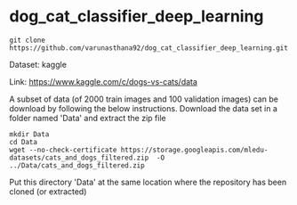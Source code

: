 # dog_cat_classifier_deep_learning


```
git clone https://github.com/varunasthana92/dog_cat_classifier_deep_learning.git
```

Dataset: kaggle

Link: https://www.kaggle.com/c/dogs-vs-cats/data


A subset of data (of 2000 train images and 100 validation images) can be download by following the below instructions. Download the data set in a folder named 'Data' and extract the zip file
```
mkdir Data
cd Data
wget --no-check-certificate https://storage.googleapis.com/mledu-datasets/cats_and_dogs_filtered.zip  -O ../Data/cats_and_dogs_filtered.zip
```

Put this directory 'Data' at the same location where the repository has been cloned (or extracted)

